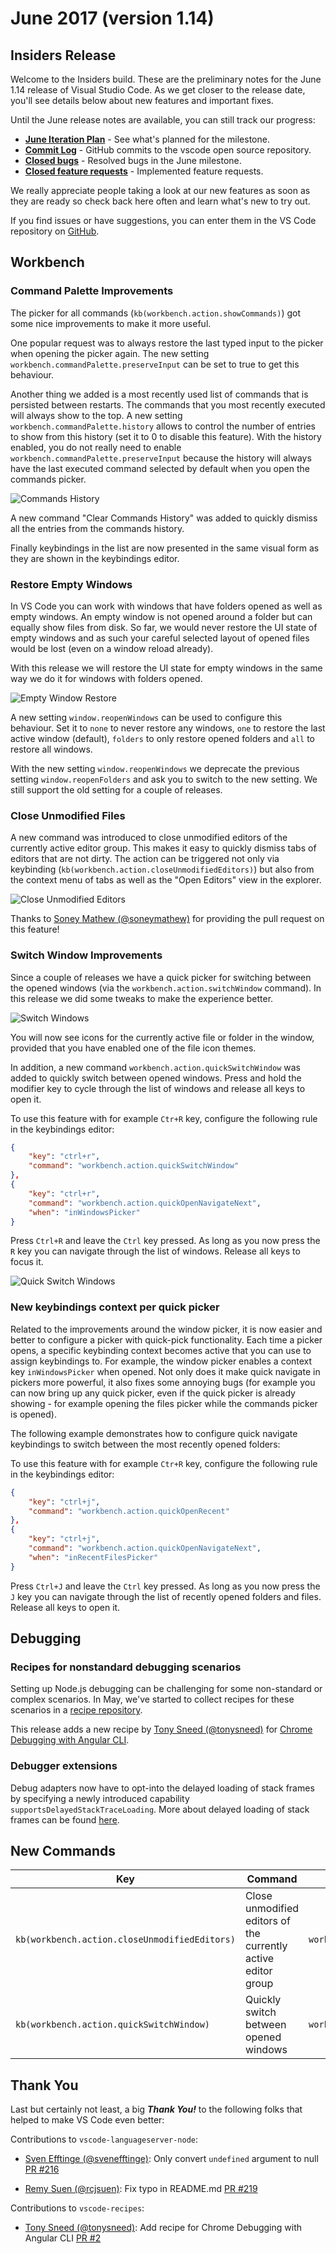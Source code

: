 ﻿---
Order: 23
TOCTitle: June 2017
PageTitle: Visual Studio Code June 2017
MetaDescription: See what is new in the Visual Studio Code June 2017 Release (1.14)
MetaSocialImage: 1_14_release-highlights.png
---
# June 2017 (version 1.14)

## Insiders Release

Welcome to the Insiders build. These are the preliminary notes for the June 1.14 release of Visual Studio Code. As we get closer to the release date, you'll see details below about new features and important fixes.

Until the June release notes are available, you can still track our progress:

* **[June Iteration Plan](https://github.com/Microsoft/vscode/issues/28387)** - See what's planned for the milestone.
* **[Commit Log](https://github.com/Microsoft/vscode/commits/master)** - GitHub commits to the vscode open source repository.
* **[Closed bugs](https://github.com/Microsoft/vscode/issues?q=is%3Aissue+label%3Abug+milestone%3A%22June+2017%22+is%3Aclosed)** - Resolved bugs in the June milestone.
* **[Closed feature requests](https://github.com/Microsoft/vscode/issues?q=is%3Aissue+milestone%3A%22June+2017%22+is%3Aclosed+label%3Afeature-request)** - Implemented feature requests.

We really appreciate people taking a look at our new features as soon as they are ready so check back here often and learn what's new to try out.

If you find issues or have suggestions, you can enter them in the VS Code repository on [GitHub](https://github.com/Microsoft/vscode/issues).

## Workbench

### Command Palette Improvements

The picker for all commands (`kb(workbench.action.showCommands)`) got some nice improvements to make it more useful.

One popular request was to always restore the last typed input to the picker when opening the picker again. The new setting `workbench.commandPalette.preserveInput` can be set to true to get this behaviour.

Another thing we added is a most recently used list of commands that is persisted between restarts. The commands that you most recently executed will always show to the top. A new setting `workbench.commandPalette.history` allows to control the number of entries to show from this history (set it to 0 to disable this feature). With the history enabled, you do not really need to enable `workbench.commandPalette.preserveInput` because the history will always have the last executed command selected by default when you open the commands picker.

![Commands History](images/1_14/commands-history.gif)

A new command "Clear Commands History" was added to quickly dismiss all the entries from the commands history.

Finally keybindings in the list are now presented in the same visual form as they are shown in the keybindings editor.

### Restore Empty Windows

In VS Code you can work with windows that have folders opened as well as empty windows. An empty window is not opened around a folder but can equally show files from disk. So far, we would never restore the UI state of empty windows and as such your careful selected layout of opened files would be lost (even on a window reload already).

With this release we will restore the UI state for empty windows in the same way we do it for windows with folders opened. 

![Empty Window Restore](images/1_14/empty-window-restore.gif)

A new setting `window.reopenWindows` can be used to configure this behaviour. Set it to `none` to never restore any windows, `one` to restore the last active window (default), `folders` to only restore opened folders and `all` to restore all windows. 

With the new setting `window.reopenWindows` we deprecate the previous setting `window.reopenFolders` and ask you to switch to the new setting. We still support the old setting for a couple of releases.

### Close Unmodified Files

A new command was introduced to close unmodified editors of the currently active editor group. This makes it easy to quickly dismiss tabs of editors that are not dirty. The action can be triggered not only via keybinding (`kb(workbench.action.closeUnmodifiedEditors)`) but also from the context menu of tabs as well as the "Open Editors" view in the explorer.

![Close Unmodified Editors](images/1_14/close-unmodified.png)

Thanks to [Soney Mathew (@soneymathew)](https://github.com/soneymathew) for providing the pull request on this feature!

### Switch Window Improvements

Since a couple of releases we have a quick picker for switching between the opened windows (via the `workbench.action.switchWindow` command). In this release we did some tweaks to make the experience better.

![Switch Windows](images/1_14/switch-window.png)

You will now see icons for the currently active file or folder in the window, provided that you have enabled one of the file icon themes. 

In addition, a new command `workbench.action.quickSwitchWindow` was added to quickly switch between opened windows. Press and hold the modifier key to cycle through the list of windows and release all keys to open it.

To use this feature with for example `Ctr+R` key, configure the following rule in the keybindings editor:

```json
{
	"key": "ctrl+r",
	"command": "workbench.action.quickSwitchWindow"
},
{
	"key": "ctrl+r",
	"command": "workbench.action.quickOpenNavigateNext",
	"when": "inWindowsPicker"
}
```

Press `Ctrl+R` and leave the `Ctrl` key pressed. As long as you now press the `R` key you can navigate through the list of windows. Release all keys to focus it.

![Quick Switch Windows](images/1_14/quick-switch-windows.gif)

### New keybindings context per quick picker

Related to the improvements around the window picker, it is now easier and better to configure a picker with quick-pick functionality. Each time a picker opens, a specific keybinding context becomes active that you can use to assign keybindings to. For example, the window picker enables a context key `inWindowsPicker` when opened. Not only does it make quick navigate in pickers more powerful, it also fixes some annoying bugs (for example you can now bring up any quick picker, even if the quick picker is already showing - for example opening the files picker while the commands picker is opened).

The following example demonstrates how to configure quick navigate keybindings to switch between the most recently opened folders:

To use this feature with for example `Ctr+R` key, configure the following rule in the keybindings editor:

```json
{
	"key": "ctrl+j",
	"command": "workbench.action.quickOpenRecent"
},
{
	"key": "ctrl+j",
	"command": "workbench.action.quickOpenNavigateNext",
	"when": "inRecentFilesPicker"
}
```

Press `Ctrl+J` and leave the `Ctrl` key pressed. As long as you now press the `J` key you can navigate through the list of recently opened folders and files. Release all keys to open it.

## Debugging

### Recipes for nonstandard debugging scenarios

Setting up Node.js debugging can be challenging for some non-standard or complex scenarios. In May, we've started to collect recipes for these scenarios in a [recipe repository](https://github.com/weinand/vscode-recipes).

This release adds a new recipe by [Tony Sneed (@tonysneed)](https://github.com/tonysneed) for [Chrome Debugging with Angular CLI](https://github.com/weinand/vscode-recipes/blob/master/Angular-CLI).

### Debugger extensions

Debug adapters now have to opt-into the delayed loading of stack frames by specifying a newly introduced capability `supportsDelayedStackTraceLoading`.
More about delayed loading of stack frames can be found [here](https://github.com/Microsoft/vscode/issues/25605).

## New Commands

Key|Command|Command id
---|-------|----------
`kb(workbench.action.closeUnmodifiedEditors)`|Close unmodified editors of the currently active editor group|`workbench.action.closeUnmodifiedEditors`
`kb(workbench.action.quickSwitchWindow)`|Quickly switch between opened windows|`workbench.action.quickSwitchWindow`

## Thank You

Last but certainly not least, a big *__Thank You!__* to the following folks that helped to make VS Code even better:

Contributions to `vscode-languageserver-node`:

* [Sven Efftinge (@svenefftinge)](https://github.com/svenefftinge): Only convert `undefined` argument to null [PR #216](https://github.com/Microsoft/vscode-languageserver-node/pull/216)

* [Remy Suen (@rcjsuen)](https://github.com/rcjsuen): Fix typo in README.md [PR #219](https://github.com/Microsoft/vscode-languageserver-node/pull/219)

Contributions to `vscode-recipes`:

* [Tony Sneed (@tonysneed)](https://github.com/tonysneed): Add recipe for Chrome Debugging with Angular CLI [PR #2](https://github.com/weinand/vscode-recipes/pull/2)

<!-- In-product release notes styles.  Do not modify without also modifying regex in gulpfile.common.js -->
<a id="scroll-to-top" role="button" aria-label="scroll to top" href="#"><span class="icon"></span></a>
<link rel="stylesheet" type="text/css" href="css/inproduct_releasenotes.css"/>